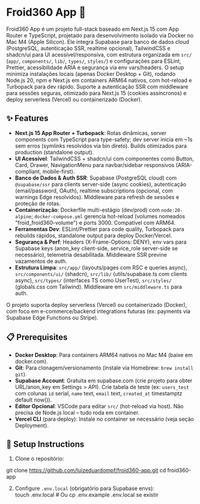 # Froid360 App 🚀

Froid360 App é um projeto full-stack baseado em Next.js 15 com App Router e TypeScript, projetado para desenvolvimento isolado via Docker no Mac M4 (Apple Silicon). Ele integra Supabase para banco de dados cloud (PostgreSQL, autenticação SSR, realtime opcional), TailwindCSS e shadcn/ui para UI acessível/responsiva, com estrutura organizada em `src/` (`app/`, `components/`, `lib/`, `types/`, `styles/`) e configurações para ESLint, Prettier, acessibilidade ARIA e segurança via env vars/headers. O setup minimiza instalações locais (apenas Docker Desktop + Git), rodando Node.js 20, npm e Next.js em containers ARM64 nativos, com hot-reload e Turbopack para dev rápido. Suporte a autenticação SSR com middleware para sessões seguras, otimizado para Next.js 15 (cookies assíncronos) e deploy serverless (Vercel) ou containerizado (Docker).

## ✨ Features

- **Next.js 15 App Router + Turbopack**: Rotas dinâmicas, server components com TypeScript para type-safety; dev server inicia em ~1s sem erros (symlinks resolvidos via bin direto). Builds otimizados para production (standalone output).
- **UI Acessível**: TailwindCSS + shadcn/ui com componentes como Button, Card, Drawer, NavigationMenu para navbar/sidebar responsivos (ARIA-compliant, mobile-first).
- **Banco de Dados & Auth SSR**: Supabase (PostgreSQL cloud) com `@supabase/ssr` para clients server-side (async cookies), autenticação (email/password, OAuth), realtime subscriptions (opcional, com warnings Edge resolvidos). Middleware para refresh de sessões e proteção de rotas.
- **Containerização**: Dockerfile multi-estágio (dev/prod) com `node:20-alpine`; `docker-compose.yml` gerencia hot-reload (volumes nomeados "froid_froid360-volume") e ports 3000. Compatível com ARM64.
- **Ferramentas Dev**: ESLint/Prettier para code quality, Turbopack para rebuilds rápidos, standalone output para deploy Docker/Vercel.
- **Segurança & Perf**: Headers (X-Frame-Options: DENY), env vars para Supabase keys (anon_key client-side, service_role server-side se necessário), telemetria desabilitada. Middleware SSR previne vazamentos de auth.
- **Estrutura Limpa**: `src/app/` (layouts/pages com RSC e queries async), `src/components/ui/` (shadcn), `src/lib/` (utils/supabase.ts com clients async), `src/types/` (interfaces TS como UserTest), `src/styles/` (globals.css com Tailwind). Middleware em `src/middleware.ts` para auth.

O projeto suporta deploy serverless (Vercel) ou containerizado (Docker), com foco em e-commerce/backend integrations futuras (ex: payments via Supabase Edge Functions ou Stripe).

## 📋 Prerequisites

- **Docker Desktop**: Para containers ARM64 nativos no Mac M4 (baixe em docker.com).
- **Git**: Para clonagem/versionamento (instale via Homebrew: `brew install git`).
- **Supabase Account**: Gratuita em supabase.com (crie projeto para obter URL/anon_key em Settings > API). Crie tabela de teste (ex: `users_test` com colunas `id` serial, `name` text, `email` text, `created_at` timestamptz default now()).
- **Editor Opcional**: VSCode para editar `src/` (hot-reload via host). Não precisa de Node.js local – tudo roda em container.
- **Vercel CLI** (para deploy): Instale no container se necessário (veja seção Deployment).

## 🚀 Setup Instructions

1. Clone o repositório:

git clone https://github.com/luizeduardompf/froid360-app.git
cd froid360-app


2. Configure `.env.local` (obrigatório para Supabase envs):  
touch .env.local # Ou cp .env.example .env.local se existir